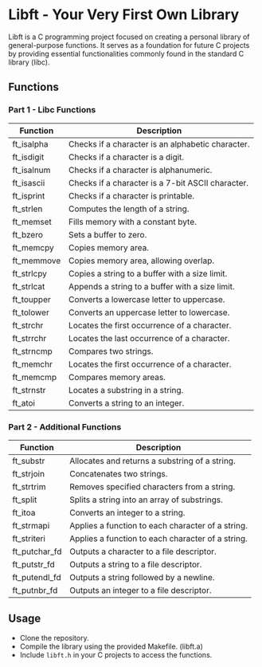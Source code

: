 # Libft - Your Very First Own Library

Libft is a C programming project focused on creating a personal library of general-purpose functions. It serves as a foundation for future C projects by providing essential functionalities commonly found in the standard C library (libc).

## Functions

### Part 1 - Libc Functions

| Function       | Description                                       |
|----------------|---------------------------------------------------|
| ft_isalpha     | Checks if a character is an alphabetic character. |
| ft_isdigit     | Checks if a character is a digit.                 |
| ft_isalnum     | Checks if a character is alphanumeric.            |
| ft_isascii     | Checks if a character is a 7-bit ASCII character. |
| ft_isprint     | Checks if a character is printable.               |
| ft_strlen      | Computes the length of a string.                  |
| ft_memset      | Fills memory with a constant byte.                |
| ft_bzero       | Sets a buffer to zero.                            |
| ft_memcpy      | Copies memory area.                               |
| ft_memmove     | Copies memory area, allowing overlap.             |
| ft_strlcpy     | Copies a string to a buffer with a size limit.    |
| ft_strlcat     | Appends a string to a buffer with a size limit.   |
| ft_toupper     | Converts a lowercase letter to uppercase.         |
| ft_tolower     | Converts an uppercase letter to lowercase.       |
| ft_strchr      | Locates the first occurrence of a character.      |
| ft_strrchr     | Locates the last occurrence of a character.       |
| ft_strncmp     | Compares two strings.                             |
| ft_memchr      | Locates the first occurrence of a character.      |
| ft_memcmp      | Compares memory areas.                            |
| ft_strnstr     | Locates a substring in a string.                  |
| ft_atoi        | Converts a string to an integer.                  |

### Part 2 - Additional Functions

| Function       | Description                                       |
|----------------|---------------------------------------------------|
| ft_substr      | Allocates and returns a substring of a string.    |
| ft_strjoin     | Concatenates two strings.                         |
| ft_strtrim     | Removes specified characters from a string.       |
| ft_split       | Splits a string into an array of substrings.      |
| ft_itoa        | Converts an integer to a string.                  |
| ft_strmapi     | Applies a function to each character of a string. |
| ft_striteri    | Applies a function to each character of a string. |
| ft_putchar_fd  | Outputs a character to a file descriptor.         |
| ft_putstr_fd   | Outputs a string to a file descriptor.            |
| ft_putendl_fd  | Outputs a string followed by a newline.           |
| ft_putnbr_fd   | Outputs an integer to a file descriptor.          |

## Usage

- Clone the repository.
- Compile the library using the provided Makefile. (libft.a)
- Include `libft.h` in your C projects to access the functions.
